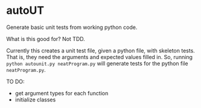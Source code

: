 # autoUT
Generate basic unit tests from working python code.

What is this good for? Not TDD.

Currently this creates a unit test file, given a python file, with skeleton tests. That is, they need the arguments and expected values filled in. So, running `python autounit.py neatProgram.py` will generate tests for the python file `neatProgram.py`.

TO DO:
- get argument types for each function
- initialize classes
